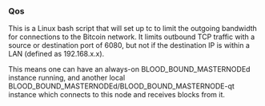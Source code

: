 ### Qos ###

This is a Linux bash script that will set up tc to limit the outgoing bandwidth for connections to the Bitcoin network. It limits outbound TCP traffic with a source or destination port of 6080, but not if the destination IP is within a LAN (defined as 192.168.x.x).

This means one can have an always-on BLOOD_BOUND_MASTERNODEd instance running, and another local BLOOD_BOUND_MASTERNODEd/BLOOD_BOUND_MASTERNODE-qt instance which connects to this node and receives blocks from it.
